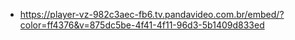 - https://player-vz-982c3aec-fb6.tv.pandavideo.com.br/embed/?color=ff4376&v=875dc5be-4f41-4f11-96d3-5b1409d833ed